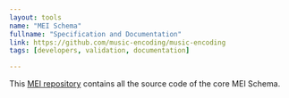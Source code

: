 ```yaml
---
layout: tools
name: "MEI Schema"
fullname: "Specification and Documentation"
link: https://github.com/music-encoding/music-encoding
tags: [developers, validation, documentation]

---
```


This [MEI repository](https://github.com/music-encoding/music-encoding) contains all the source code of the core MEI Schema.

